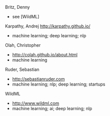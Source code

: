 Britz, Denny
- see [WildML]

Karpathy, Andrej
http://karpathy.github.io/
- machine learning; deep learning; nlp

Olah, Christopher
- http://colah.github.io/about.html
- machine learning

Ruder, Sebastian
- http://sebastianruder.com
- machine learning; nlp; deep learning; startups

WildML
- http://www.wildml.com
- machine learning; ai; deep learning; nlp
